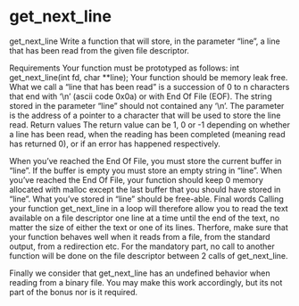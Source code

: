 # get_next_line

get_next_line
Write a function that will store, in the parameter “line”, a line that has been read from the given file descriptor.

Requirements
Your function must be prototyped as follows: int get_next_line(int fd, char **line);
Your function should be memory leak free.
What we call a “line that has been read” is a succession of 0 to n characters that end with ‘\n’ (ascii code 0x0a) or with End Of File (EOF).
The string stored in the parameter “line” should not contained any ‘\n’.
The parameter is the address of a pointer to a character that will be used to store the line read.
Return values
The return value can be 1, 0 or -1 depending on whether a line has been read, when the reading has been completed (meaning read has returned 0), or if an error has happened respectively.

When you’ve reached the End Of File, you must store the current buffer in “line”. If the buffer is empty you must store an empty string in “line”.
When you’ve reached the End Of File, your function should keep 0 memory allocated with malloc except the last buffer that you should have stored in “line”.
What you’ve stored in “line” should be free-able.
Final words
Calling your function get_next_line in a loop will therefore allow you to read the text available on a file descriptor one line at a time until the end of the text, no matter the size of either the text or one of its lines. Therfore, make sure that your function behaves well when it reads from a file, from the standard output, from a redirection etc. For the mandatory part, no call to another function will be done on the file descriptor between 2 calls of get_next_line.

Finally we consider that get_next_line has an undefined behavior when reading from a binary file. You may make this work accordingly, but its not part of the bonus nor is it required.


